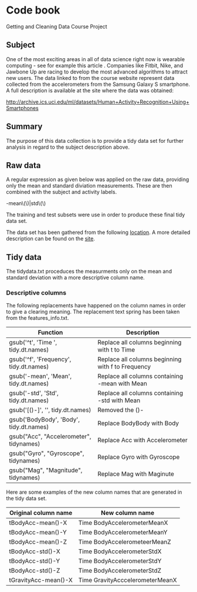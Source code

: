 # Code book
Getting and Cleaning Data Course Project

## Subject
One of the most exciting areas in all of data science right now is wearable computing - see for example this article . Companies like Fitbit, Nike, and Jawbone Up are racing to develop the most advanced algorithms to attract new users. The data linked to from the course website represent data collected from the accelerometers from the Samsung Galaxy S smartphone. A full description is available at the site where the data was obtained:

http://archive.ics.uci.edu/ml/datasets/Human+Activity+Recognition+Using+Smartphones

## Summary
The purpose of this data collection is to provide a tidy data set for further analysis in regard to the subject description above.

## Raw data
A regular expression as given below was applied on the raw data, providing only the mean and
standard diviation measurements. These are then combined with the subject and activity labels.

-mean\\(\\)|std\\(\\)

The training and test subsets were use in order to produce these final tidy data set.

The data set has been gathered from the following <a href="https://d396qusza40orc.cloudfront.net/getdata%2Fprojectfiles%2FUCI%20HAR%20Dataset.zip">location</a>.
A more detailed description can be found on the <a href="http://archive.ics.uci.edu/ml/datasets/Human+Activity+Recognition+Using+Smartphones">site</a>.

## Tidy data
The tidydata.txt proceduces the measurments only on the mean and standard deviation with a more descriptive column name.

### Descriptive columns
The following replacements have happened on the column names in order to give a clearing meaning.
The replacement text spring has been taken from the features_info.txt.

| Function | Description |
| -------- | ----------- |
| gsub('^t', 'Time ', tidy.dt.names) | Replace all columns beginning with t to Time | 
| gsub('^f', 'Frequency', tidy.dt.names) | Replace all columns beginning with f to Frequency | 
| gsub('-mean', 'Mean', tidy.dt.names) |  Replace all columns containing -mean with Mean | 
| gsub('-std', 'Std', tidy.dt.names) |  Replace all columns containing -std with Mean | 
| gsub('[()-]', '', tidy.dt.names) | Removed the ()- | 
| gsub('BodyBody', 'Body', tidy.dt.names) | Replace BodyBody with Body | 
| gsub("Acc", "Accelerometer", tidynames) | Replace Acc with Accelerometer |  
| gsub("Gyro", "Gyroscope", tidynames) | Replace Gyro with Gyroscope | 
| gsub("Mag", "Magnitude", tidynames) | Replace Mag with Maginute | 

Here are some examples of the new column names that are generated in the tidy data set.

| Original column name | New column name | 
| -------------------- | --------------- | 
| tBodyAcc-mean()-X | Time BodyAccelerometerMeanX | 
| tBodyAcc-mean()-Y | Time BodyAccelerometerMeanY | 
| tBodyAcc-mean()-Z | Time BodyAccelerometeerMeanZ | 
| tBodyAcc-std()-X | Time BodyAccelerometerStdX | 
| tBodyAcc-std()-Y | Time BodyAccelerometerStdY | 
| tBodyAcc-std()-Z | Time BodyAccelerometerStdZ | 
| tGravityAcc-mean()-X | Time GravityAcccelerometerMeanX | 

